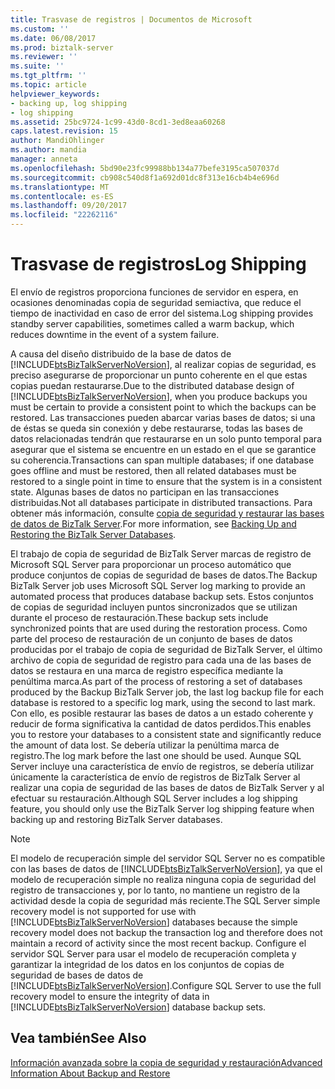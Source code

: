 ```yaml
---
title: Trasvase de registros | Documentos de Microsoft
ms.custom: ''
ms.date: 06/08/2017
ms.prod: biztalk-server
ms.reviewer: ''
ms.suite: ''
ms.tgt_pltfrm: ''
ms.topic: article
helpviewer_keywords:
- backing up, log shipping
- log shipping
ms.assetid: 25bc9724-1c99-43d0-8cd1-3ed8eaa60268
caps.latest.revision: 15
author: MandiOhlinger
ms.author: mandia
manager: anneta
ms.openlocfilehash: 5bd90e23fc99988bb134a77befe3195ca507037d
ms.sourcegitcommit: cb908c540d8f1a692d01dc8f313e16cb4b4e696d
ms.translationtype: MT
ms.contentlocale: es-ES
ms.lasthandoff: 09/20/2017
ms.locfileid: "22262116"
---
```

# <a name="log-shipping"></a><span data-ttu-id="032dc-102">Trasvase de registros</span><span class="sxs-lookup"><span data-stu-id="032dc-102">Log Shipping</span></span>
<span data-ttu-id="032dc-103">El envío de registros proporciona funciones de servidor en espera, en ocasiones denominadas copia de seguridad semiactiva, que reduce el tiempo de inactividad en caso de error del sistema.</span><span class="sxs-lookup"><span data-stu-id="032dc-103">Log shipping provides standby server capabilities, sometimes called a warm backup, which reduces downtime in the event of a system failure.</span></span>  
  
 <span data-ttu-id="032dc-104">A causa del diseño distribuido de la base de datos de [!INCLUDE[btsBizTalkServerNoVersion](../includes/btsbiztalkservernoversion-md.md)], al realizar copias de seguridad, es preciso asegurarse de proporcionar un punto coherente en el que estas copias puedan restaurarse.</span><span class="sxs-lookup"><span data-stu-id="032dc-104">Due to the distributed database design of [!INCLUDE[btsBizTalkServerNoVersion](../includes/btsbiztalkservernoversion-md.md)], when you produce backups you must be certain to provide a consistent point to which the backups can be restored.</span></span> <span data-ttu-id="032dc-105">Las transacciones pueden abarcar varias bases de datos; si una de éstas se queda sin conexión y debe restaurarse, todas las bases de datos relacionadas tendrán que restaurarse en un solo punto temporal para asegurar que el sistema se encuentre en un estado en el que se garantice su coherencia.</span><span class="sxs-lookup"><span data-stu-id="032dc-105">Transactions can span multiple databases; if one database goes offline and must be restored, then all related databases must be restored to a single point in time to ensure that the system is in a consistent state.</span></span> <span data-ttu-id="032dc-106">Algunas bases de datos no participan en las transacciones distribuidas.</span><span class="sxs-lookup"><span data-stu-id="032dc-106">Not all databases participate in distributed transactions.</span></span> <span data-ttu-id="032dc-107">Para obtener más información, consulte [copia de seguridad y restaurar las bases de datos de BizTalk Server](../core/backing-up-and-restoring-the-biztalk-server-databases.md).</span><span class="sxs-lookup"><span data-stu-id="032dc-107">For more information, see [Backing Up and Restoring the BizTalk Server Databases](../core/backing-up-and-restoring-the-biztalk-server-databases.md).</span></span>  
  
 <span data-ttu-id="032dc-108">El trabajo de copia de seguridad de BizTalk Server marcas de registro de Microsoft SQL Server para proporcionar un proceso automático que produce conjuntos de copias de seguridad de bases de datos.</span><span class="sxs-lookup"><span data-stu-id="032dc-108">The Backup BizTalk Server job uses Microsoft SQL Server log marking to provide an automated process that produces database backup sets.</span></span> <span data-ttu-id="032dc-109">Estos conjuntos de copias de seguridad incluyen puntos sincronizados que se utilizan durante el proceso de restauración.</span><span class="sxs-lookup"><span data-stu-id="032dc-109">These backup sets include synchronized points that are used during the restoration process.</span></span> <span data-ttu-id="032dc-110">Como parte del proceso de restauración de un conjunto de bases de datos producidas por el trabajo de copia de seguridad de BizTalk Server, el último archivo de copia de seguridad de registro para cada una de las bases de datos se restaura en una marca de registro específica mediante la penúltima marca.</span><span class="sxs-lookup"><span data-stu-id="032dc-110">As part of the process of restoring a set of databases produced by the Backup BizTalk Server job, the last log backup file for each database is restored to a specific log mark, using the second to last mark.</span></span> <span data-ttu-id="032dc-111">Con ello, es posible restaurar las bases de datos a un estado coherente y reducir de forma significativa la cantidad de datos perdidos.</span><span class="sxs-lookup"><span data-stu-id="032dc-111">This enables you to restore your databases to a consistent state and significantly reduce the amount of data lost.</span></span> <span data-ttu-id="032dc-112">Se debería utilizar la penúltima marca de registro.</span><span class="sxs-lookup"><span data-stu-id="032dc-112">The log mark before the last one should be used.</span></span> <span data-ttu-id="032dc-113">Aunque SQL Server incluye una característica de envío de registros, se debería utilizar únicamente la característica de envío de registros de BizTalk Server al realizar una copia de seguridad de las bases de datos de BizTalk Server y al efectuar su restauración.</span><span class="sxs-lookup"><span data-stu-id="032dc-113">Although SQL Server includes a log shipping feature, you should only use the BizTalk Server log shipping feature when backing up and restoring BizTalk Server databases.</span></span>  
  
> [!NOTE]
>  <span data-ttu-id="032dc-114">El modelo de recuperación simple del servidor SQL Server no es compatible con las bases de datos de [!INCLUDE[btsBizTalkServerNoVersion](../includes/btsbiztalkservernoversion-md.md)], ya que el modelo de recuperación simple no realiza ninguna copia de seguridad del registro de transacciones y, por lo tanto, no mantiene un registro de la actividad desde la copia de seguridad más reciente.</span><span class="sxs-lookup"><span data-stu-id="032dc-114">The SQL Server simple recovery model is not supported for use with [!INCLUDE[btsBizTalkServerNoVersion](../includes/btsbiztalkservernoversion-md.md)] databases because the simple recovery model does not backup the transaction log and therefore does not maintain a record of activity since the most recent backup.</span></span>  <span data-ttu-id="032dc-115">Configure el servidor SQL Server para usar el modelo de recuperación completa y garantizar la integridad de los datos en los conjuntos de copias de seguridad de bases de datos de [!INCLUDE[btsBizTalkServerNoVersion](../includes/btsbiztalkservernoversion-md.md)].</span><span class="sxs-lookup"><span data-stu-id="032dc-115">Configure SQL Server to use the full recovery model to ensure the integrity of data in [!INCLUDE[btsBizTalkServerNoVersion](../includes/btsbiztalkservernoversion-md.md)] database backup sets.</span></span>  
  
## <a name="see-also"></a><span data-ttu-id="032dc-116">Vea también</span><span class="sxs-lookup"><span data-stu-id="032dc-116">See Also</span></span>  
 [<span data-ttu-id="032dc-117">Información avanzada sobre la copia de seguridad y restauración</span><span class="sxs-lookup"><span data-stu-id="032dc-117">Advanced Information About Backup and Restore</span></span>](../core/advanced-information-about-backup-and-restore1.md)